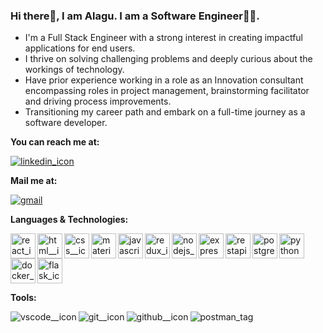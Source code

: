 ### Hi there👋, I am Alagu. I am a Software Engineer👩‍💻.

- I'm a Full Stack Engineer with a strong interest in creating impactful applications for end users.
- I thrive on solving challenging problems and deeply curious about the workings of technology.
- Have prior experience working in a role as an Innovation consultant encompassing roles in project management, brainstorming facilitator and driving process improvements.
- Transitioning my career path and embark on a full-time journey as a software developer.
  
<!--
**alagumuthiah/alagumuthiah** is a ✨ _special_ ✨ repository because its `README.md` (this file) appears on your GitHub profile.

Here are some ideas to get you started:

- 🔭 I’m currently working on ...
- 🌱 I’m currently learning ...
- 👯 I’m looking to collaborate on ...
- 🤔 I’m looking for help with ...
- 💬 Ask me about ...
- 📫 How to reach me: ...
- 😄 Pronouns: ...
- ⚡ Fun fact: ...
-->

**You can reach me at:**

<a align="left" href="https://www.linkedin.com/in/alagu-muthiah96/"> <img src ="https://img.shields.io/badge/LinkedIn-0077B5?style=for-the-badge&logo=linkedin&logoColor=white" alt="linkedin_icon"/></a>

**Mail me at:**

<a href="mailto:alagudevi1996@gmail.com"><img src="https://img.shields.io/badge/Gmail-D14836?style=for-the-badge&logo=gmail&logoColor=white" alt="gmail"/> </a>

**Languages & Technologies:**

  <img align="left" src= "https://user-images.githubusercontent.com/25181517/183897015-94a058a6-b86e-4e42-a37f-bf92061753e5.png" width ="40px" alt="react_icon"/>
  <img align="left" src = "https://user-images.githubusercontent.com/25181517/192158954-f88b5814-d510-4564-b285-dff7d6400dad.png" width="40px" alt="html__icon"/>
  <img align="left" src = "https://user-images.githubusercontent.com/25181517/183898674-75a4a1b1-f960-4ea9-abcb-637170a00a75.png" width="40px" alt="css__icon"/>
  <img align="left" src = "https://user-images.githubusercontent.com/25181517/189716630-fe6c084c-6c66-43af-aa49-64c8aea4a5c2.png" width="40px" alt="materialUI__icon"/>
  <img align="left" src= "https://user-images.githubusercontent.com/25181517/117447155-6a868a00-af3d-11eb-9cfe-245df15c9f3f.png" width ="40px" alt="javascript_icon"/>
  <img align="left" src= "https://user-images.githubusercontent.com/25181517/187896150-cc1dcb12-d490-445c-8e4d-1275cd2388d6.png" width ="40px" alt="redux_icon"/>
  <img align="left" src="https://user-images.githubusercontent.com/25181517/183568594-85e280a7-0d7e-4d1a-9028-c8c2209e073c.png" width="40px" alt="nodejs_icon"/>
  <img align="left" src="https://user-images.githubusercontent.com/25181517/183859966-a3462d8d-1bc7-4880-b353-e2cbed900ed6.png" width="40px" alt="express_icon"/>
  <img align="left" src="https://user-images.githubusercontent.com/25181517/192107858-fe19f043-c502-4009-8c47-476fc89718ad.png" width="40px" alt="restapi_icon"/>
  <img align="left" src= "https://user-images.githubusercontent.com/25181517/117208740-bfb78400-adf5-11eb-97bb-09072b6bedfc.png" width ="40px" alt="postgres_icon"/>
  <img align="left" src="https://user-images.githubusercontent.com/25181517/183423507-c056a6f9-1ba8-4312-a350-19bcbc5a8697.png" width="40px" alt="python_icon"/>
  <img align="left" src="https://user-images.githubusercontent.com/25181517/117207330-263ba280-adf4-11eb-9b97-0ac5b40bc3be.png" width="40px" alt="docker_icon"/>
  <img src="https://user-images.githubusercontent.com/25181517/183423775-2276e25d-d43d-4e58-890b-edbc88e915f7.png" width="40px" alt="flask_icon"/>

**Tools:**

<img  align="left" src = "https://img.shields.io/badge/VSCode-0078D4?style=for-the-badge&logo=visual%20studio%20code&logoColor=white" alt="vscode__icon"/>
<img  align="left" src = "https://img.shields.io/badge/GIT-E44C30?style=for-the-badge&logo=git&logoColor=white" alt="git__icon"/>
<img  align="left" src = "https://img.shields.io/badge/GitHub-100000?style=for-the-badge&logo=github&logoColor=white" alt="github__icon"/>
<img src="https://img.shields.io/badge/Postman-FF6C37?style=for-the-badge&logo=Postman&logoColor=white" alt="postman_tag"/>

